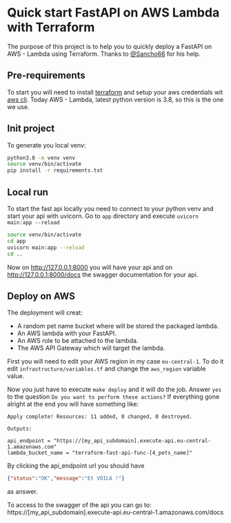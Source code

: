 # Quick start FastAPI on AWS Lambda with Terraform
The purpose of this project is to help you to quickly deploy a FastAPI
on AWS - Lambda using Terraform. Thanks to [@Sancho66](https://github.com/Sancho66) for his help.

## Pre-requirements
To start you will need to install [terraform](https://www.terraform.io/downloads) and setup
your aws credentials wit [aws cli](https://docs.aws.amazon.com/cli/latest/userguide/getting-started-install.html).
Today AWS - Lambda, latest python version is 3.8, so this is the one we use.

## Init project
To generate you local venv:
```bash
python3.8 -m venv venv
source venv/bin/activate 
pip install -r requirements.txt
```

## Local run
To start the fast api locally you need to connect to your python venv
and start your api with uvicorn.
Go to `app` directory and execute `uvicorn main:app --reload`

```bash
source venv/bin/activate
cd app
uvicorn main:app --reload
cd ..
```

Now on http://127.0.0.1:8000 you will have your api and on http://127.0.0.1:8000/docs
the swagger documentation for your api.

## Deploy on AWS
The deployment will creat:
- A random pet name bucket where will be stored the packaged lambda.
- An AWS lambda with your FastAPI.
- An AWS role to be attached to the lambda.
- The AWS API Gateway which will target the lambda.

First you will need to edit your AWS region in my case
`eu-central-1`. To do it edit `infrastructure/variables.tf` and change
the `aws_region` variable value.

Now you just have to execute `make deploy` and it will do the job. 
Answer `yes` to the question `Do you want to perform these actions?`
If everything gone alright at the end you will have something like:

```
Apply complete! Resources: 11 added, 0 changed, 0 destroyed.

Outputs:

api_endpoint = "https://[my_api_subdomain].execute-api.eu-central-1.amazonaws.com"
lambda_bucket_name = "terraform-fast-api-func-[4_pets_name]"
```
By clicking the api_endpoint url you should have
```json
{"status":"OK","message":"Et VOILA !"}
```
as answer.

To access to the swagger of the api you can go to:
https://[my_api_subdomain].execute-api.eu-central-1.amazonaws.com/docs